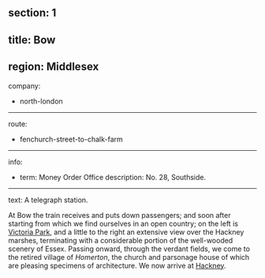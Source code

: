 section: 1
----
title: Bow
----
region: Middlesex
----
company:
- north-london
----
route:
- fenchurch-street-to-chalk-farm
----
info:
- term: Money Order Office
  description: No. 28, Southside.
----
text: A telegraph station.

At Bow the train receives and puts down passengers; and soon after starting from which we find ourselves in an open country; on the left is [Victoria Park](/stations/victoria-park), and a little to the right an extensive view over the Hackney marshes, terminating with a considerable portion of the well-wooded scenery of Essex. Passing onward, through the verdant fields, we come to the retired village of *Homerton*, the church and parsonage house of which are pleasing specimens of architecture. We now arrive at [Hackney](/stations/hackney).
